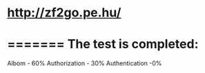 # http://zf2go.pe.hu/
=======
The test is completed:
=======
Albom - 60%
Authorization - 30%
Authentication -0%

